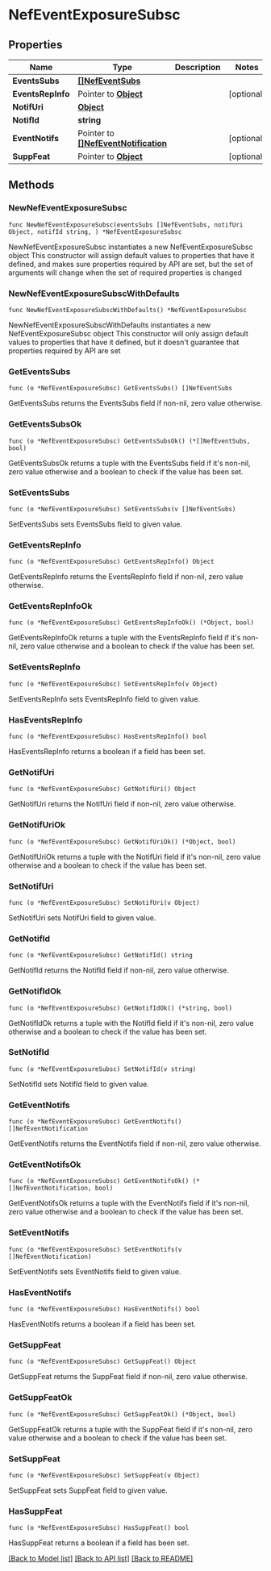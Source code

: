 # NefEventExposureSubsc

## Properties

Name | Type | Description | Notes
------------ | ------------- | ------------- | -------------
**EventsSubs** | [**[]NefEventSubs**](NefEventSubs.md) |  | 
**EventsRepInfo** | Pointer to [**Object**](Object.md) |  | [optional] 
**NotifUri** | [**Object**](Object.md) |  | 
**NotifId** | **string** |  | 
**EventNotifs** | Pointer to [**[]NefEventNotification**](NefEventNotification.md) |  | [optional] 
**SuppFeat** | Pointer to [**Object**](Object.md) |  | [optional] 

## Methods

### NewNefEventExposureSubsc

`func NewNefEventExposureSubsc(eventsSubs []NefEventSubs, notifUri Object, notifId string, ) *NefEventExposureSubsc`

NewNefEventExposureSubsc instantiates a new NefEventExposureSubsc object
This constructor will assign default values to properties that have it defined,
and makes sure properties required by API are set, but the set of arguments
will change when the set of required properties is changed

### NewNefEventExposureSubscWithDefaults

`func NewNefEventExposureSubscWithDefaults() *NefEventExposureSubsc`

NewNefEventExposureSubscWithDefaults instantiates a new NefEventExposureSubsc object
This constructor will only assign default values to properties that have it defined,
but it doesn't guarantee that properties required by API are set

### GetEventsSubs

`func (o *NefEventExposureSubsc) GetEventsSubs() []NefEventSubs`

GetEventsSubs returns the EventsSubs field if non-nil, zero value otherwise.

### GetEventsSubsOk

`func (o *NefEventExposureSubsc) GetEventsSubsOk() (*[]NefEventSubs, bool)`

GetEventsSubsOk returns a tuple with the EventsSubs field if it's non-nil, zero value otherwise
and a boolean to check if the value has been set.

### SetEventsSubs

`func (o *NefEventExposureSubsc) SetEventsSubs(v []NefEventSubs)`

SetEventsSubs sets EventsSubs field to given value.


### GetEventsRepInfo

`func (o *NefEventExposureSubsc) GetEventsRepInfo() Object`

GetEventsRepInfo returns the EventsRepInfo field if non-nil, zero value otherwise.

### GetEventsRepInfoOk

`func (o *NefEventExposureSubsc) GetEventsRepInfoOk() (*Object, bool)`

GetEventsRepInfoOk returns a tuple with the EventsRepInfo field if it's non-nil, zero value otherwise
and a boolean to check if the value has been set.

### SetEventsRepInfo

`func (o *NefEventExposureSubsc) SetEventsRepInfo(v Object)`

SetEventsRepInfo sets EventsRepInfo field to given value.

### HasEventsRepInfo

`func (o *NefEventExposureSubsc) HasEventsRepInfo() bool`

HasEventsRepInfo returns a boolean if a field has been set.

### GetNotifUri

`func (o *NefEventExposureSubsc) GetNotifUri() Object`

GetNotifUri returns the NotifUri field if non-nil, zero value otherwise.

### GetNotifUriOk

`func (o *NefEventExposureSubsc) GetNotifUriOk() (*Object, bool)`

GetNotifUriOk returns a tuple with the NotifUri field if it's non-nil, zero value otherwise
and a boolean to check if the value has been set.

### SetNotifUri

`func (o *NefEventExposureSubsc) SetNotifUri(v Object)`

SetNotifUri sets NotifUri field to given value.


### GetNotifId

`func (o *NefEventExposureSubsc) GetNotifId() string`

GetNotifId returns the NotifId field if non-nil, zero value otherwise.

### GetNotifIdOk

`func (o *NefEventExposureSubsc) GetNotifIdOk() (*string, bool)`

GetNotifIdOk returns a tuple with the NotifId field if it's non-nil, zero value otherwise
and a boolean to check if the value has been set.

### SetNotifId

`func (o *NefEventExposureSubsc) SetNotifId(v string)`

SetNotifId sets NotifId field to given value.


### GetEventNotifs

`func (o *NefEventExposureSubsc) GetEventNotifs() []NefEventNotification`

GetEventNotifs returns the EventNotifs field if non-nil, zero value otherwise.

### GetEventNotifsOk

`func (o *NefEventExposureSubsc) GetEventNotifsOk() (*[]NefEventNotification, bool)`

GetEventNotifsOk returns a tuple with the EventNotifs field if it's non-nil, zero value otherwise
and a boolean to check if the value has been set.

### SetEventNotifs

`func (o *NefEventExposureSubsc) SetEventNotifs(v []NefEventNotification)`

SetEventNotifs sets EventNotifs field to given value.

### HasEventNotifs

`func (o *NefEventExposureSubsc) HasEventNotifs() bool`

HasEventNotifs returns a boolean if a field has been set.

### GetSuppFeat

`func (o *NefEventExposureSubsc) GetSuppFeat() Object`

GetSuppFeat returns the SuppFeat field if non-nil, zero value otherwise.

### GetSuppFeatOk

`func (o *NefEventExposureSubsc) GetSuppFeatOk() (*Object, bool)`

GetSuppFeatOk returns a tuple with the SuppFeat field if it's non-nil, zero value otherwise
and a boolean to check if the value has been set.

### SetSuppFeat

`func (o *NefEventExposureSubsc) SetSuppFeat(v Object)`

SetSuppFeat sets SuppFeat field to given value.

### HasSuppFeat

`func (o *NefEventExposureSubsc) HasSuppFeat() bool`

HasSuppFeat returns a boolean if a field has been set.


[[Back to Model list]](../README.md#documentation-for-models) [[Back to API list]](../README.md#documentation-for-api-endpoints) [[Back to README]](../README.md)


